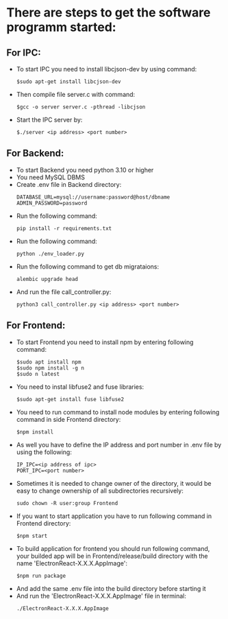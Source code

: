 # There are steps to get the software programm started:

## For IPC:
- To start IPC you need to install libcjson-dev by using command: 
	``` Terminal
	$sudo apt-get install libcjson-dev
	```
- Then compile file server.c with command: 
	```Terminal
	$gcc -o server server.c -pthread -libcjson
	```
- Start the IPC server by: 
	```Terminal
	$./server <ip address> <port number>
	```
## For Backend:
- To start Backend you need python 3.10 or higher
- You need MySQL DBMS 
- Create .env file in Backend directory: 
	```.env
	DATABASE_URL=mysql://username:password@host/dbname
	ADMIN_PASSWORD=password
	```
- Run the following command: 
	```Terminal
	pip install -r requirements.txt
	```
- Run the following command: 
	```Terminal
	python ./env_loader.py
 	```
- Run the following command to get db migrataions: 
	```Terminal
	alembic upgrade head
	```
- And run the file call_controller.py: 
	```Terminal
	python3 call_controller.py <ip address> <port number>
	```


## For Frontend:
- To start Frontend you need to install npm by entering following command: 
	```Terminal
	$sudo apt install npm
	$sudo npm install -g n
	$sudo n latest
	```
- You need to instal libfuse2 and fuse libraries: 
	```Terminal
	$sudo apt-get install fuse libfuse2
	```
- You need to run command to install node modules by entering following command in side Frontend directory: 
	```Terminal
	$npm install 
	```
- As well you have to define the IP address and port number in .env file by using the following: 
	``` .env
	IP_IPC=<ip address of ipc>
	PORT_IPC=<port number>
	```
- Sometimes it is needed to change owner of the directory, it would be easy to change ownership of all subdirectories recursively: 
	``` Terminal
	sudo chown -R user:group Frontend
	```
- If you want to start application you have to run following command in Frontend directory: 
	```Terminal
	$npm start
	```
- To build application for frontend you should run following command, your builded app will be in Frontend/release/build directory with the name 'ElectronReact-X.X.X.AppImage': 
	```Terminal
	$npm run package
	```
- And add the same .env file into the build directory before starting it 
- And run the 'ElectronReact-X.X.X.AppImage' file in terminal:
	``` Terminal
	./ElectronReact-X.X.X.AppImage
	```